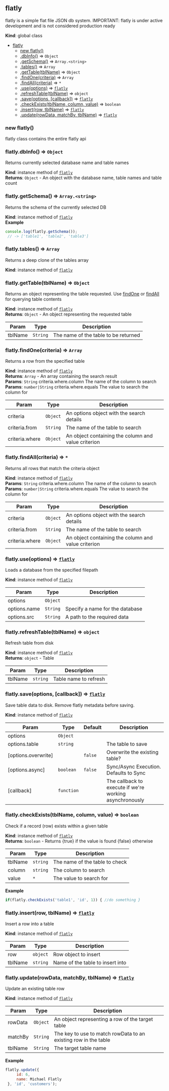 <a name="flatly"></a>
## flatly
flatly is a simple flat file JSON db system.IMPORTANT: flatly is under active development and is not considered production ready

**Kind**: global class  

* [flatly](#flatly)
    * [new flatly()](#new_flatly_new)
    * [.dbInfo()](#flatly+dbInfo) ⇒ <code>Object</code>
    * [.getSchema()](#flatly+getSchema) ⇒ <code>Array.&lt;string&gt;</code>
    * [.tables()](#flatly+tables) ⇒ <code>Array</code>
    * [.getTable(tblName)](#flatly+getTable) ⇒ <code>Object</code>
    * [.findOne(criteria)](#flatly+findOne) ⇒ <code>Array</code>
    * [.findAll(criteria)](#flatly+findAll) ⇒ <code>\*</code>
    * [.use(options)](#flatly+use) ⇒ <code>[flatly](#flatly)</code>
    * [.refreshTable(tblName)](#flatly+refreshTable) ⇒ <code>object</code>
    * [.save(options, [callback])](#flatly+save) ⇒ <code>[flatly](#flatly)</code>
    * [.checkExists(tblName, column, value)](#flatly+checkExists) ⇒ <code>boolean</code>
    * [.insert(row, tblName)](#flatly+insert) ⇒ <code>[flatly](#flatly)</code>
    * [.update(rowData, matchBy, tblName)](#flatly+update) ⇒ <code>[flatly](#flatly)</code>

<a name="new_flatly_new"></a>
### new flatly()
flatly class contains the entire flatly api

<a name="flatly+dbInfo"></a>
### flatly.dbInfo() ⇒ <code>Object</code>
Returns currently selected database name and table names

**Kind**: instance method of <code>[flatly](#flatly)</code>  
**Returns**: <code>Object</code> - An object with the database name, table names and table count  
<a name="flatly+getSchema"></a>
### flatly.getSchema() ⇒ <code>Array.&lt;string&gt;</code>
Returns the schema of the currently selected DB

**Kind**: instance method of <code>[flatly](#flatly)</code>  
**Example**  
```js
console.log(flatly.getSchema()); // -> ['table1', 'table2', 'table3']
```
<a name="flatly+tables"></a>
### flatly.tables() ⇒ <code>Array</code>
Returns a deep clone of the tables array

**Kind**: instance method of <code>[flatly](#flatly)</code>  
<a name="flatly+getTable"></a>
### flatly.getTable(tblName) ⇒ <code>Object</code>
Returns an object representing the table requested. Use [findOne](#flatly+findOne) or [findAll](#flatly+findAll) for querying table contents

**Kind**: instance method of <code>[flatly](#flatly)</code>  
**Returns**: <code>Object</code> - An object representing the requested table  

| Param | Type | Description |
| --- | --- | --- |
| tblName | <code>String</code> | The name of the table to be returned |

<a name="flatly+findOne"></a>
### flatly.findOne(criteria) ⇒ <code>Array</code>
Returns a row from the specified table

**Kind**: instance method of <code>[flatly](#flatly)</code>  
**Returns**: <code>Array</code> - An array containing the search result  
**Params**: <code>String</code> criteria.where.column The name of the column to search  
**Params**: <code>number\|String</code> criteria.where.equals The value to search the column for  

| Param | Type | Description |
| --- | --- | --- |
| criteria | <code>Object</code> | An options object with the search details |
| criteria.from | <code>String</code> | The name of the table to search |
| criteria.where | <code>Object</code> | An object containing the column and value criterion |

<a name="flatly+findAll"></a>
### flatly.findAll(criteria) ⇒ <code>\*</code>
Returns all rows that match the criteria object

**Kind**: instance method of <code>[flatly](#flatly)</code>  
**Params**: <code>String</code> criteria.where.column The name of the column to search  
**Params**: <code>number\|String</code> criteria.where.equals The value to search the column for  

| Param | Type | Description |
| --- | --- | --- |
| criteria | <code>Object</code> | An options object with the search details |
| criteria.from | <code>String</code> | The name of the table to search |
| criteria.where | <code>Object</code> | An object containing the column and value criterion |

<a name="flatly+use"></a>
### flatly.use(options) ⇒ <code>[flatly](#flatly)</code>
Loads a database from the specified filepath

**Kind**: instance method of <code>[flatly](#flatly)</code>  

| Param | Type | Description |
| --- | --- | --- |
| options | <code>Object</code> |  |
| options.name | <code>String</code> | Specify a name for the database |
| options.src | <code>String</code> | A path to the required data |

<a name="flatly+refreshTable"></a>
### flatly.refreshTable(tblName) ⇒ <code>object</code>
Refresh table from disk

**Kind**: instance method of <code>[flatly](#flatly)</code>  
**Returns**: <code>object</code> - Table  

| Param | Type | Description |
| --- | --- | --- |
| tblName | <code>string</code> | Table name to refresh |

<a name="flatly+save"></a>
### flatly.save(options, [callback]) ⇒ <code>[flatly](#flatly)</code>
Save table data to disk. Remove flatly metadata before saving.

**Kind**: instance method of <code>[flatly](#flatly)</code>  

| Param | Type | Default | Description |
| --- | --- | --- | --- |
| options | <code>Object</code> |  |  |
| options.table | <code>string</code> |  | The table to save |
| [options.overwrite] |  | <code>false</code> | Overwrite the existing table? |
| [options.async] | <code>boolean</code> | <code>false</code> | Sync/Async Execution. Defaults to Sync |
| [callback] | <code>function</code> |  | The callback to execute if we're working asynchronously |

<a name="flatly+checkExists"></a>
### flatly.checkExists(tblName, column, value) ⇒ <code>boolean</code>
Check if a record (row) exists within a given table

**Kind**: instance method of <code>[flatly](#flatly)</code>  
**Returns**: <code>boolean</code> - Returns {true} if the value is found {false} otherwise  

| Param | Type | Description |
| --- | --- | --- |
| tblName | <code>string</code> | The name of the table to check |
| column | <code>string</code> | The column to search |
| value | <code>\*</code> | The value to search for |

**Example**  
```js
if(flatly.checkExists('table1', 'id', 1)) { //do something }
```
<a name="flatly+insert"></a>
### flatly.insert(row, tblName) ⇒ <code>[flatly](#flatly)</code>
Insert a row into a table

**Kind**: instance method of <code>[flatly](#flatly)</code>  

| Param | Type | Description |
| --- | --- | --- |
| row | <code>object</code> | Row object to insert |
| tblName | <code>string</code> | Name of the table to insert into |

<a name="flatly+update"></a>
### flatly.update(rowData, matchBy, tblName) ⇒ <code>[flatly](#flatly)</code>
Update an existing table row

**Kind**: instance method of <code>[flatly](#flatly)</code>  

| Param | Type | Description |
| --- | --- | --- |
| rowData | <code>Object</code> | An object representing a row of the target table |
| matchBy | <code>String</code> | The key to use to match rowData to an existing row in the table |
| tblName | <code>String</code> | The target table name |

**Example**  
```js
flatly.update({     id: 6,     name: Michael Flatly }, 'id', 'customers');
```
